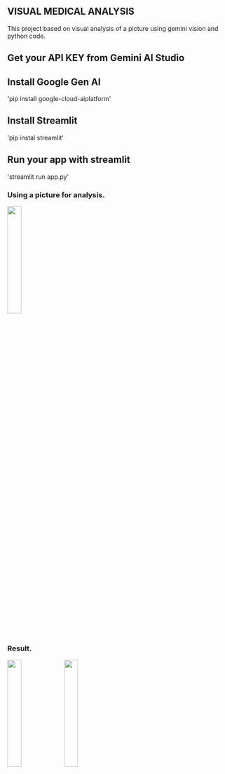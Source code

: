 ## VISUAL MEDICAL ANALYSIS
This project based on visual analysis of a picture using gemini vision and python code.

## Get your API KEY from Gemini AI Studio

## Install Google Gen AI
'pip install google-cloud-aiplatform'

## Install Streamlit
'pip instal streamlit'

## Run your app with streamlit
'streamlit run app.py'

### Using a picture for analysis.

<img src="https://cdn.analyticsvidhya.com/wp-content/uploads/2024/05/crooked-teeth-problem.jpg" width="25%">

### Result.

<img src="https://cdn.analyticsvidhya.com/wp-content/uploads/2024/05/Screenshot-2024-05-09-at-4.18.18%E2%80%AFPM.png" width="25%">

<img src="https://cdn.analyticsvidhya.com/wp-content/uploads/2024/05/Screenshot-2024-05-09-at-4.20.18%E2%80%AFPM.png" width="25%">



